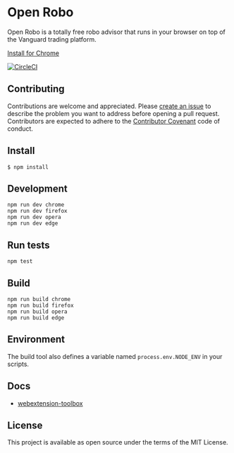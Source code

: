 # Open Robo

Open Robo is a totally free robo advisor that runs in your browser on top of the Vanguard trading platform.

[Install for
Chrome](https://chrome.google.com/webstore/detail/open-robo/hpikenahheicmjdkhakibjbenodblapf)

[![CircleCI](https://circleci.com/gh/henrydavidge/open-robo.svg?style=svg)](https://circleci.com/gh/henrydavidge/open-robo)

## Contributing

Contributions are welcome and appreciated. Please [create an
issue](https://github.com/henrydavidge/open-robo/issues/new) to describe the problem you want to
address before opening a pull request. Contributors are expected to adhere to the [Contributor
Covenant](https://www.contributor-covenant.org/) code of conduct.

## Install

	$ npm install

## Development

    npm run dev chrome
    npm run dev firefox
    npm run dev opera
    npm run dev edge

## Run tests
    npm test

## Build

    npm run build chrome
    npm run build firefox
    npm run build opera
    npm run build edge

## Environment

The build tool also defines a variable named `process.env.NODE_ENV` in your scripts. 

## Docs

* [webextension-toolbox](https://github.com/HaNdTriX/webextension-toolbox)

## License

This project is available as open source under the terms of the MIT License.
